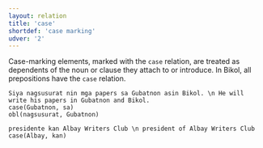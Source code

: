 ```yaml
---
layout: relation
title: 'case'
shortdef: 'case marking'
udver: '2'
---
```


Case-marking elements, marked with the `case` relation, are treated as dependents of the noun or clause they attach to or introduce.
In Bikol, all prepositions have the `case` relation.

~~~ sdparse
Siya nagsusurat nin mga papers sa Gubatnon asin Bikol. \n He will write his papers in Gubatnon and Bikol.
case(Gubatnon, sa)
obl(nagsusurat, Gubatnon)
~~~

~~~ sdparse
presidente kan Albay Writers Club \n president of Albay Writers Club
case(Albay, kan)
~~~
